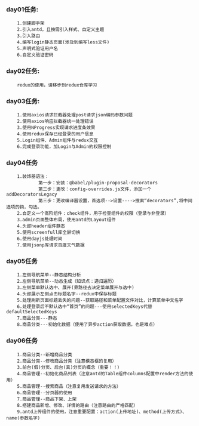 ### day01任务:
		1.创建脚手架
		2.引入antd，且按需引入样式、自定义主题
		3.引入路由
		4.编写login静态页面(涉及到编写less文件)
		5.声明式验证用户名
		6.自定义验证密码
### day02任务:
		redux的使用，请移步到redux仓库学习
### day03任务:
		1.使用axios请求拦截器处理post请求json编码参数问题
		2.使用axios响应拦截器统一处理错误
		3.使用NProgress实现请求进度条效果
		4.使用redux保存已经登录的用户信息
		5.Login组件、Admin组件与redux交互
		6.完成登录功能，加Login与Admin的权限控制

### day04任务
		1.装饰器语法：
				第一步：安装：@babel/plugin-proposal-decorators
				第二步：更改：config-overrides.js文件，添加一个addDecoratorsLegacy
				第三步：更改编译器设置，首选项-->设置---->搜索“decorators”,将中间选项的钩，勾选。
		2.自定义一个高阶组件：check组件，用于检查组件的权限（登录与非登录）
		3.admin页面整体布局，使用antd的Layout组件
		4.头部header组件静态
		5.使用screenfull库全屏切换
		6.使用dayjs处理时间
		7.使用jsonp库请求百度天气数据

### day05任务
		1.左侧导航菜单--静态结构分析
		2.左侧导航菜单--动态生成（知识点：递归遍历）
		3.左侧菜单默认选中、展开(靠路径去决定菜单展开与选中)
		4.头部展示左侧点击标题名字--redux中保存标题
		5.处理刷新页面标题丢失的问题--获取路径和菜单配置文件对比，计算菜单中文名字
		6.处理登录后不默认选中“首页”的问题---使用selectedKeys代替defaultSelectedKeys
		7.商品分类---静态
		8.商品分类---初始化数据（使用了异步action获取数据，也是难点）

### day06任务
		1.商品分类--新增商品分类
		2.商品分类--修改商品分类（注意模态框的复用）
		3.前台(假)分页、后台(真)分页的概念（重要！！）
		4.商品管理--初始化商品列表（注意antd的Table组件columns配置中render方法的使用）
		5.商品管理--搜索商品（注意复用发送请求的方法）
		6.商品管理--分页器的使用
		7.商品管理--商品下架、上架
		8.搭建商品新增、修改、详情的路由（注意路由的严格匹配）
		9.antd上传组件的使用，注意重要配置：action(上传地址)、method(上传方式)、name(参数名字)

		
		
		

		
		